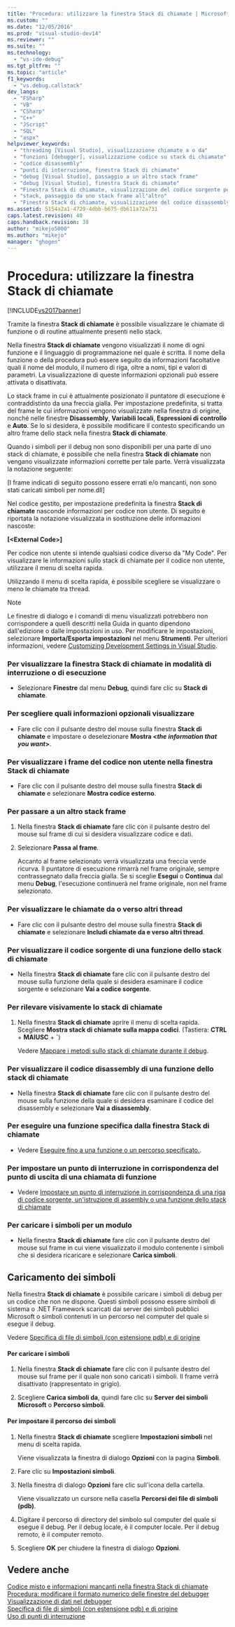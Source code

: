 ```yaml
---
title: "Procedura: utilizzare la finestra Stack di chiamate | Microsoft Docs"
ms.custom: ""
ms.date: "12/05/2016"
ms.prod: "visual-studio-dev14"
ms.reviewer: ""
ms.suite: ""
ms.technology: 
  - "vs-ide-debug"
ms.tgt_pltfrm: ""
ms.topic: "article"
f1_keywords: 
  - "vs.debug.callstack"
dev_langs: 
  - "FSharp"
  - "VB"
  - "CSharp"
  - "C++"
  - "JScript"
  - "SQL"
  - "aspx"
helpviewer_keywords: 
  - "threading [Visual Studio], visualizzazione chiamate a o da"
  - "funzioni [debugger], visualizzazione codice su stack di chiamate"
  - "codice disassembly"
  - "punti di interruzione, finestra Stack di chiamate"
  - "debug [Visual Studio], passaggio a un altro stack frame"
  - "debug [Visual Studio], finestra Stack di chiamate"
  - "Finestra Stack di chiamate, visualizzazione del codice sorgente per le funzioni sullo stack di chiamate"
  - "stack, passaggio da uno stack frame all'altro"
  - "Finestra Stack di chiamate, visualizzazione del codice disassembly per le funzioni sullo stack di chiamate"
ms.assetid: 5154a2a1-4729-4dbb-b675-db611a72a731
caps.latest.revision: 40
caps.handback.revision: 38
author: "mikejo5000"
ms.author: "mikejo"
manager: "ghogen"
---
```

# Procedura: utilizzare la finestra Stack di chiamate
[!INCLUDE[vs2017banner](../code-quality/includes/vs2017banner.md)]

Tramite la finestra **Stack di chiamate** è possibile visualizzare le chiamate di funzione o di routine attualmente presenti nello stack.  
  
 Nella finestra **Stack di chiamate** vengono visualizzati il nome di ogni funzione e il linguaggio di programmazione nel quale è scritta.  Il nome della funzione o della procedura può essere seguito da informazioni facoltative quali il nome del modulo, il numero di riga, oltre a nomi, tipi e valori di parametri.  La visualizzazione di queste informazioni opzionali può essere attivata o disattivata.  
  
 Lo stack frame in cui è attualmente posizionato il puntatore di esecuzione è contraddistinto da una freccia gialla.  Per impostazione predefinita, si tratta del frame le cui informazioni vengono visualizzate nella finestra di origine, nonché nelle finestre **Disassembly**, **Variabili locali**, **Espressioni di controllo** e **Auto**.  Se lo si desidera, è possibile modificare il contesto specificando un altro frame dello stack nella finestra **Stack di chiamate**.  
  
 Quando i simboli per il debug non sono disponibili per una parte di uno stack di chiamate, è possibile che nella finestra **Stack di chiamate** non vengano visualizzate informazioni corrette per tale parte.  Verrà visualizzata la notazione seguente:  
  
 \[I frame indicati di seguito possono essere errati e\/o mancanti, non sono stati caricati simboli per nome.dll\]  
  
 Nel codice gestito, per impostazione predefinita la finestra **Stack di chiamate** nasconde informazioni per codice non utente.  Di seguito è riportata la notazione visualizzata in sostituzione delle informazioni nascoste:  
  
 **\[\<External Code\>\]**  
  
 Per codice non utente si intende qualsiasi codice diverso da "My Code". Per visualizzare le informazioni sullo stack di chiamate per il codice non utente, utilizzare il menu di scelta rapida.  
  
 Utilizzando il menu di scelta rapida, è possibile scegliere se visualizzare o meno le chiamate tra thread.  
  
> [!NOTE]
>  Le finestre di dialogo e i comandi di menu visualizzati potrebbero non corrispondere a quelli descritti nella Guida in quanto dipendono dall'edizione o dalle impostazioni in uso.  Per modificare le impostazioni, selezionare **Importa\/Esporta impostazioni** nel menu **Strumenti**.  Per ulteriori informazioni, vedere [Customizing Development Settings in Visual Studio](http://msdn.microsoft.com/it-it/22c4debb-4e31-47a8-8f19-16f328d7dcd3).  
  
### Per visualizzare la finestra Stack di chiamate in modalità di interruzione o di esecuzione  
  
-   Selezionare **Finestre** dal menu **Debug**, quindi fare clic su **Stack di chiamate**.  
  
### Per scegliere quali informazioni opzionali visualizzare  
  
-   Fare clic con il pulsante destro del mouse sulla finestra **Stack di chiamate** e impostare o deselezionare **Mostra \<***the information that you want***\>**.  
  
### Per visualizzare i frame del codice non utente nella finestra Stack di chiamate  
  
-   Fare clic con il pulsante destro del mouse sulla finestra **Stack di chiamate** e selezionare **Mostra codice esterno**.  
  
### Per passare a un altro stack frame  
  
1.  Nella finestra **Stack di chiamate** fare clic con il pulsante destro del mouse sul frame di cui si desidera visualizzare codice e dati.  
  
2.  Selezionare **Passa al frame**.  
  
     Accanto al frame selezionato verrà visualizzata una freccia verde ricurva.  Il puntatore di esecuzione rimarrà nel frame originale, sempre contrassegnato dalla freccia gialla.  Se si sceglie **Esegui** o **Continua** dal menu **Debug**, l'esecuzione continuerà nel frame originale, non nel frame selezionato.  
  
### Per visualizzare le chiamate da o verso altri thread  
  
-   Fare clic con il pulsante destro del mouse sulla finestra **Stack di chiamate** e selezionare **Includi chiamate da e verso altri thread**.  
  
### Per visualizzare il codice sorgente di una funzione dello stack di chiamate  
  
-   Nella finestra **Stack di chiamate** fare clic con il pulsante destro del mouse sulla funzione della quale si desidera esaminare il codice sorgente e selezionare **Vai a codice sorgente**.  
  
### Per rilevare visivamente lo stack di chiamate  
  
1.  Nella finestra **Stack di chiamate** aprire il menu di scelta rapida.  Scegliere **Mostra stack di chiamate sulla mappa codici**. \(Tastiera: **CTRL** \+ **MAIUSC** \+ **\`**\)  
  
     Vedere [Mappare i metodi sullo stack di chiamate durante il debug](../debugger/map-methods-on-the-call-stack-while-debugging-in-visual-studio.md).  
  
### Per visualizzare il codice disassembly di una funzione dello stack di chiamate  
  
-   Nella finestra **Stack di chiamate** fare clic con il pulsante destro del mouse sulla funzione della quale si desidera esaminare il codice del disassembly e selezionare **Vai a disassembly**.  
  
### Per eseguire una funzione specifica dalla finestra Stack di chiamate  
  
-   Vedere [Eseguire fino a una funzione o un percorso specificato.](../debugger/navigating-through-code-with-the-debugger.md#BKMK_Run_to_a_specified_location_or_function).  
  
### Per impostare un punto di interruzione in corrispondenza del punto di uscita di una chiamata di funzione  
  
-   Vedere [Impostare un punto di interruzione in corrispondenza di una riga di codice sorgente, un'istruzione di assembly o una funzione dello stack di chiamate](../debugger/using-breakpoints.md#BKMK_Set_a_breakpoint_at_a_source_line__assembly_instruction__or_call_stack_function_)  
  
### Per caricare i simboli per un modulo  
  
-   Nella finestra **Stack di chiamate** fare clic con il pulsante destro del mouse sul frame in cui viene visualizzato il modulo contenente i simboli che si desidera ricaricare e selezionare **Carica simboli**.  
  
## Caricamento dei simboli  
 Nella finestra **Stack di chiamate** è possibile caricare i simboli di debug per un codice che non ne dispone.  Questi simboli possono essere simboli di sistema o .NET Framework scaricati dai server dei simboli pubblici Microsoft o simboli contenuti in un percorso nel computer del quale si esegue il debug.  
  
 Vedere [Specifica di file di simboli \(con estensione pdb\) e di origine](../debugger/specify-symbol-dot-pdb-and-source-files-in-the-visual-studio-debugger.md)  
  
#### Per caricare i simboli  
  
1.  Nella finestra **Stack di chiamate** fare clic con il pulsante destro del mouse sul frame per il quale non sono caricati i simboli.  Il frame verrà disattivato \(rappresentato in grigio\).  
  
2.  Scegliere **Carica simboli da**, quindi fare clic su **Server dei simboli Microsoft** o **Percorso simboli**.  
  
#### Per impostare il percorso dei simboli  
  
1.  Nella finestra **Stack di chiamate** scegliere **Impostazioni simboli** nel menu di scelta rapida.  
  
     Viene visualizzata la finestra di dialogo **Opzioni** con la pagina **Simboli**.  
  
2.  Fare clic su **Impostazioni simboli**.  
  
3.  Nella finestra di dialogo **Opzioni** fare clic sull'icona della cartella.  
  
     Viene visualizzato un cursore nella casella **Percorsi dei file di simboli \(pdb\)**.  
  
4.  Digitare il percorso di directory del simbolo sul computer del quale si esegue il debug.  Per il debug locale, è il computer locale.  Per il debug remoto, è il computer remoto.  
  
5.  Scegliere **OK** per chiudere la finestra di dialogo **Opzioni**.  
  
## Vedere anche  
 [Codice misto e informazioni mancanti nella finestra Stack di chiamate](../debugger/mixed-code-and-missing-information-in-the-call-stack-window.md)   
 [Procedura: modificare il formato numerico delle finestre del debugger](../Topic/How%20to:%20Change%20the%20Numeric%20Format%20of%20Debugger%20Windows.md)   
 [Visualizzazione di dati nel debugger](../debugger/viewing-data-in-the-debugger.md)   
 [Specifica di file di simboli \(con estensione pdb\) e di origine](../debugger/specify-symbol-dot-pdb-and-source-files-in-the-visual-studio-debugger.md)   
 [Uso di punti di interruzione](../debugger/using-breakpoints.md)